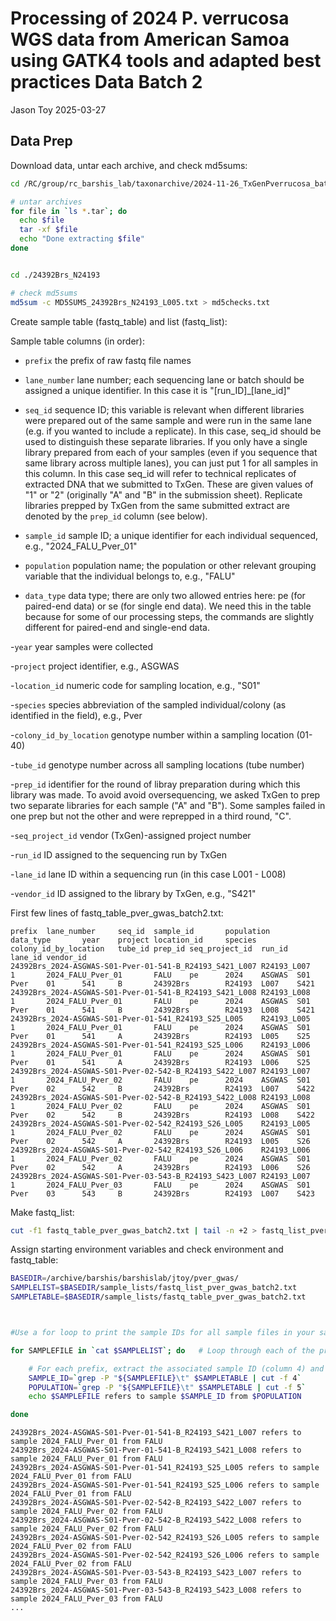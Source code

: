 Processing of 2024 P. verrucosa WGS data from American Samoa using GATK4 tools and adapted best practices
Data Batch 2
================
Jason Toy
2025-03-27

## Data Prep

Download data, untar each archive, and check md5sums:

```bash
cd /RC/group/rc_barshis_lab/taxonarchive/2024-11-26_TxGenPverrucosa_batch2/

# untar archives
for file in `ls *.tar`; do
  echo $file
  tar -xf $file
  echo "Done extracting $file"
done


cd ./24392Brs_N24193

# check md5sums
md5sum -c MD5SUMS_24392Brs_N24193_L005.txt > md5checks.txt
```


Create sample table (fastq_table) and list (fastq_list):

Sample table columns (in order):

- `prefix` the prefix of raw fastq file names

- `lane_number` lane number; each sequencing lane or batch should be
  assigned a unique identifier. In this case it is "[run_ID]_[lane_id]"

- `seq_id` sequence ID; this variable is relevant when different
  libraries were prepared out of the same sample and were run in the
  same lane (e.g. if you wanted to include a replicate). In this case,
  seq_id should be used to distinguish these separate libraries. If you
  only have a single library prepared from each of your samples (even if
  you sequence that same library across multiple lanes), you can just
  put 1 for all samples in this column. In this case seq_id will refer to
  technical replicates of extracted DNA that we submitted to TxGen. These
  are given values of "1" or "2" (originally "A" and "B" in the submission
  sheet). Replicate libraries prepped by TxGen from the same submitted
  extract are denoted by the `prep_id` column (see below).

- `sample_id` sample ID; a unique identifier for each individual
  sequenced, e.g., "2024_FALU_Pver_01"

- `population` population name; the population or other relevant
  grouping variable that the individual belongs to, e.g., "FALU"

- `data_type` data type; there are only two allowed entries here: pe
  (for paired-end data) or se (for single end data). We need this in the
  table because for some of our processing steps, the commands are
  slightly different for paired-end and single-end data.

-`year` year samples were collected

-`project` project identifier, e.g., ASGWAS

-`location_id` numeric code for sampling location, e.g., "S01"

-`species` species abbreviation of the sampled individual/colony (as identified in the field), e.g., Pver

-`colony_id_by_location` genotype number within a sampling location (01-40)

-`tube_id` genotype number across all sampling locations (tube number)

-`prep_id` identifier for the round of libray preparation during which this library was made. To avoid avoid oversequencing, we asked TxGen to prep two separate libraries for each sample ("A" and "B"). Some samples failed in one prep but not the other and were reprepped in a third round, "C".

-`seq_project_id` vendor (TxGen)-assigned project number

-`run_id` ID assigned to the sequencing run by TxGen

-`lane_id` lane ID within a sequencing run (in this case L001 - L008)

-`vendor_id` ID assigned to the library by TxGen, e.g., "S421"



First few lines of fastq_table_pver_gwas_batch2.txt:
```
prefix  lane_number     seq_id  sample_id       population      data_type       year    project location_id     species colony_id_by_location   tube_id prep_id seq_project_id  run_id  lane_id vendor_id
24392Brs_2024-ASGWAS-S01-Pver-01-541-B_R24193_S421_L007 R24193_L007     1       2024_FALU_Pver_01       FALU    pe      2024    ASGWAS  S01     Pver    01      541     B       24392Brs        R24193  L007    S421
24392Brs_2024-ASGWAS-S01-Pver-01-541-B_R24193_S421_L008 R24193_L008     1       2024_FALU_Pver_01       FALU    pe      2024    ASGWAS  S01     Pver    01      541     B       24392Brs        R24193  L008    S421
24392Brs_2024-ASGWAS-S01-Pver-01-541_R24193_S25_L005    R24193_L005     1       2024_FALU_Pver_01       FALU    pe      2024    ASGWAS  S01     Pver    01      541     A       24392Brs        R24193  L005    S25
24392Brs_2024-ASGWAS-S01-Pver-01-541_R24193_S25_L006    R24193_L006     1       2024_FALU_Pver_01       FALU    pe      2024    ASGWAS  S01     Pver    01      541     A       24392Brs        R24193  L006    S25
24392Brs_2024-ASGWAS-S01-Pver-02-542-B_R24193_S422_L007 R24193_L007     1       2024_FALU_Pver_02       FALU    pe      2024    ASGWAS  S01     Pver    02      542     B       24392Brs        R24193  L007    S422
24392Brs_2024-ASGWAS-S01-Pver-02-542-B_R24193_S422_L008 R24193_L008     1       2024_FALU_Pver_02       FALU    pe      2024    ASGWAS  S01     Pver    02      542     B       24392Brs        R24193  L008    S422
24392Brs_2024-ASGWAS-S01-Pver-02-542_R24193_S26_L005    R24193_L005     1       2024_FALU_Pver_02       FALU    pe      2024    ASGWAS  S01     Pver    02      542     A       24392Brs        R24193  L005    S26
24392Brs_2024-ASGWAS-S01-Pver-02-542_R24193_S26_L006    R24193_L006     1       2024_FALU_Pver_02       FALU    pe      2024    ASGWAS  S01     Pver    02      542     A       24392Brs        R24193  L006    S26
24392Brs_2024-ASGWAS-S01-Pver-03-543-B_R24193_S423_L007 R24193_L007     1       2024_FALU_Pver_03       FALU    pe      2024    ASGWAS  S01     Pver    03      543     B       24392Brs        R24193  L007    S423
```

Make fastq_list:
``` bash
cut -f1 fastq_table_pver_gwas_batch2.txt | tail -n +2 > fastq_list_pver_gwas_batch2.txt
```



Assign starting environment variables and check environment and fastq_table:

``` bash
BASEDIR=/archive/barshis/barshislab/jtoy/pver_gwas/
SAMPLELIST=$BASEDIR/sample_lists/fastq_list_pver_gwas_batch2.txt
SAMPLETABLE=$BASEDIR/sample_lists/fastq_table_pver_gwas_batch2.txt



#Use a for loop to print the sample IDs for all sample files in your sample list:

for SAMPLEFILE in `cat $SAMPLELIST`; do   # Loop through each of the prefixes listed in our fastq list

    # For each prefix, extract the associated sample ID (column 4) and population (column 5) from the table
    SAMPLE_ID=`grep -P "${SAMPLEFILE}\t" $SAMPLETABLE | cut -f 4`
    POPULATION=`grep -P "${SAMPLEFILE}\t" $SAMPLETABLE | cut -f 5`
    echo $SAMPLEFILE refers to sample $SAMPLE_ID from $POPULATION

done
```

```
24392Brs_2024-ASGWAS-S01-Pver-01-541-B_R24193_S421_L007 refers to sample 2024_FALU_Pver_01 from FALU
24392Brs_2024-ASGWAS-S01-Pver-01-541-B_R24193_S421_L008 refers to sample 2024_FALU_Pver_01 from FALU
24392Brs_2024-ASGWAS-S01-Pver-01-541_R24193_S25_L005 refers to sample 2024_FALU_Pver_01 from FALU
24392Brs_2024-ASGWAS-S01-Pver-01-541_R24193_S25_L006 refers to sample 2024_FALU_Pver_01 from FALU
24392Brs_2024-ASGWAS-S01-Pver-02-542-B_R24193_S422_L007 refers to sample 2024_FALU_Pver_02 from FALU
24392Brs_2024-ASGWAS-S01-Pver-02-542-B_R24193_S422_L008 refers to sample 2024_FALU_Pver_02 from FALU
24392Brs_2024-ASGWAS-S01-Pver-02-542_R24193_S26_L005 refers to sample 2024_FALU_Pver_02 from FALU
24392Brs_2024-ASGWAS-S01-Pver-02-542_R24193_S26_L006 refers to sample 2024_FALU_Pver_02 from FALU
24392Brs_2024-ASGWAS-S01-Pver-03-543-B_R24193_S423_L007 refers to sample 2024_FALU_Pver_03 from FALU
24392Brs_2024-ASGWAS-S01-Pver-03-543-B_R24193_S423_L008 refers to sample 2024_FALU_Pver_03 from FALU
...
```

